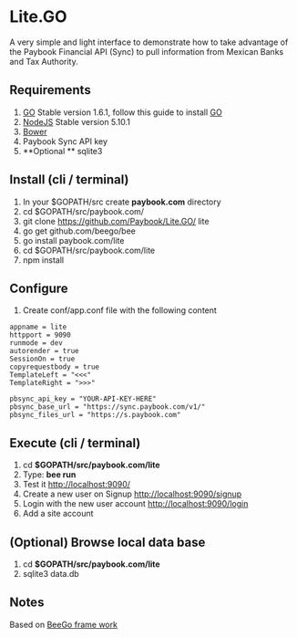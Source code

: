 # Lite.GO
A very simple and light interface to demonstrate how to take advantage of the Paybook Financial API (Sync) to pull information from Mexican Banks and Tax Authority.

## Requirements
1. [GO](https://golang.org/dl/) Stable version 1.6.1, follow this guide to install [GO](https://golang.org/doc/install)
2. [NodeJS](https://nodejs.org/en/) Stable version 5.10.1
3. [Bower](http://bower.io)
4. Paybook Sync API key
5. **Optional ** sqlite3

## Install (cli / terminal)
1. In your $GOPATH/src create **paybook.com** directory 
2. cd $GOPATH/src/paybook.com/
3. git clone https://github.com/Paybook/Lite.GO/ lite
4. go get github.com/beego/bee
5. go install paybook.com/lite
6. cd $GOPATH/src/paybook.com/lite
7. npm install

## Configure
1. Create conf/app.conf file with the following content
```
appname = lite
httpport = 9090
runmode = dev
autorender = true
SessionOn = true
copyrequestbody = true
TemplateLeft = "<<<"
TemplateRight = ">>>"

pbsync_api_key = "YOUR-API-KEY-HERE"
pbsync_base_url = "https://sync.paybook.com/v1/"
pbsync_files_url = "https://s.paybook.com"
```

## Execute (cli / terminal)
1. cd **$GOPATH/src/paybook.com/lite**
2. Type: **bee run**
3. Test it [http://localhost:9090/](http://localhost:9090/)
4. Create a new user on Signup [http://localhost:9090/signup](http://localhost:9090/signup)
5. Login with the new user account [http://localhost:9090/login](http://localhost:9090/login)
6. Add a site account

## (Optional) Browse local data base
1. cd **$GOPATH/src/paybook.com/lite**
2. sqlite3 data.db

## Notes
Based on [BeeGo frame work](http://beego.me/)
